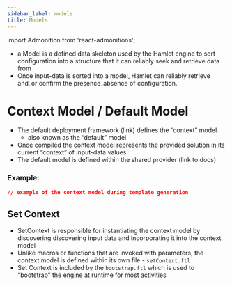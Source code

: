 ```yaml
---
sidebar_label: models
title: Models
---
```

import Admonition from 'react-admonitions';

* a Model is a defined data skeleton used by the Hamlet engine to sort configuration into a structure that it can reliably seek and retrieve data from
* Once input-data is sorted into a model, Hamlet can reliably retrieve and_or confirm the presence_absence of configuration.

# Context Model / Default Model
* The default deployment framework (link) defines the “context” model
	* also known as the “default” model
* Once compiled the context model represents the provided solution in its current “context” of input-data values
* The default model is defined within the shared provider (link to docs)

### Example:
```json
// example of the context model during template generation
```

## Set Context
* SetContext is responsible for instantiating the context model by discovering discovering input data and incorporating it into the context model
* Unlike macros or functions that are invoked with parameters, the context model is defined within its own file - `setContext.ftl`
* Set Context is included by the `bootstrap.ftl` which is used to “bootstrap” the engine at runtime for most activities
